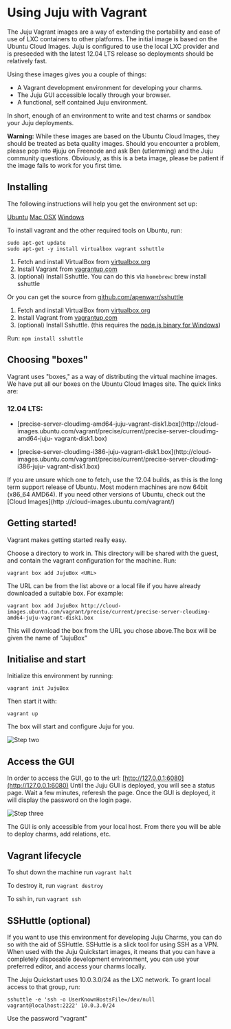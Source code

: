 # Using Juju with Vagrant

The Juju Vagrant images are a way of extending the portability and ease of use
of LXC containers to other platforms. The initial image is based on the Ubuntu
Cloud Images. Juju is configured to use the local LXC provider and is preseeded
with the latest 12.04 LTS release so deployments should be relatively fast.

Using these images gives you a couple of things:

- A Vagrant development environment for developing your charms.
- The Juju GUI accessible locally through your browser.
- A functional, self contained Juju environment.

In short, enough of an environment to write and test charms or sandbox your Juju
deployments.

**Warning:** While these images are based on the Ubuntu Cloud Images, they should
be treated as beta quality images. Should you encounter a problem, please pop
into #juju on Freenode and ask Ben (utlemming) and the Juju community questions.
Obviously, as this is a beta image, please be patient if the image fails to work
for you first time.

## Installing

The following instructions will help you get the environment set up:

[Ubuntu](.) [Mac OSX](.) [Windows](.)

To install vagrant and the other required tools on Ubuntu, run:

    sudo apt-get update
    sudo apt-get -y install virtualbox vagrant sshuttle

1. Fetch and install VirtualBox from [virtualbox.org](https://www.virtualbox.org/)
1. Install Vagrant from [vagrantup.com](http://www.vagrantup.com/downloads.html)
1. (optional) Install Sshuttle. You can do this via `homebrew`:
    brew install sshuttle

Or you can get the source from
[github.com/apenwarr/sshuttle](https://github.com/apenwarr/sshuttle)

1. Fetch and install VirtualBox from [virtualbox.org](https://www.virtualbox.org/)
1. Install Vagrant from [vagrantup.com](http://www.vagrantup.com/downloads.html)
1. (optional) Install Sshuttle. (this requires the [node.js binary for Windows](http://nodejs.org/download/))

Run: `npm install sshuttle`

## Choosing "boxes"

Vagrant uses "boxes," as a way of distributing the virtual machine images. We
have put all our boxes on the Ubuntu Cloud Images site. The quick links are:

### 12.04 LTS:

- [precise-server-cloudimg-amd64-juju-vagrant-disk1.box](http://cloud-
images.ubuntu.com/vagrant/precise/current/precise-server-cloudimg-amd64-juju-
vagrant-disk1.box)

- [precise-server-cloudimg-i386-juju-vagrant-disk1.box](http://cloud-
images.ubuntu.com/vagrant/precise/current/precise-server-cloudimg-i386-juju-
vagrant-disk1.box)

If you are unsure which one to fetch, use the 12.04 builds, as this is the long
term support release of Ubuntu. Most modern machines are now 64bit (x86_64
AMD64). If you need other versions of Ubuntu, check out the [Cloud Images](http
://cloud-images.ubuntu.com/vagrant/)

## Getting started!

Vagrant makes getting started really easy.

Choose a directory to work in. This directory will be shared with the guest, and
contain the vagrant configuration for the machine. Run:

    vagrant box add JujuBox <URL>

The URL can be from the list above or a local file if you have already
downloaded a suitable box. For example:

    vagrant box add JujuBox http://cloud-images.ubuntu.com/vagrant/precise/current/precise-server-cloudimg-amd64-juju-vagrant-disk1.box

This will download the box from the URL you chose above.The box will be given
the name of "JujuBox"

## Initialise and start

Initialize this environment by running:

    vagrant init JujuBox

Then start it with:

    vagrant up

The box will start and configure Juju for you.

![Step two](./media/config-vagrant-step02.png)

## Access the GUI

In order to access the GUI, go to the url:
[http://127.0.0.1:6080](http://127.0.0.1:6080) Until the Juju GUI is deployed,
you will see a status page. Wait a few minutes, referesh the page. Once the GUI
is deployed, it will display the password on the login page.

![Step three](./media/config-vagrant-step03.png)

The GUI is only accessible from your local host. From there you will be able to
deploy charms, add relations, etc.

## Vagrant lifecycle

To shut down the machine run `vagrant halt`

To destroy it, run `vagrant destroy`

To ssh in, run `vagrant ssh`

## SSHuttle (optional)

If you want to use this environment for developing Juju Charms, you can do so
with the aid of SSHuttle. SSHuttle is a slick tool for using SSH as a VPN. When
used with the Juju Quickstart images, it means that you can have a completely
disposable development environment, you can use your preferred editor, and
access your charms locally.

The Juju Quickstart uses 10.0.3.0/24 as the LXC network. To grant local access
to that group, run:

    sshuttle -e 'ssh -o UserKnownHostsFile=/dev/null vagrant@localhost:2222' 10.0.3.0/24

Use the password "vagrant"
